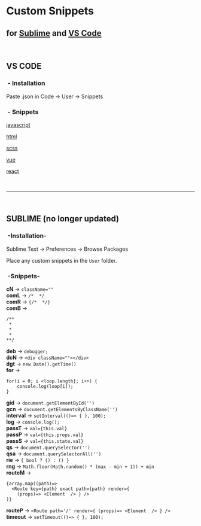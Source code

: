 # Custom Snippets
## for [Sublime](https://github.com/rickytranmer/custom-snippets##sublime) and [VS Code](https://github.com/rickytranmer/custom-snippets#vs%20code)

<br>

## VS CODE
### &nbsp;- Installation
Paste .json in Code -> User -> Snippets

### &nbsp;- Snippets
[javascript](https://github.com/rickytranmer/custom-snippets/blob/master/vscode/javascript.json)

[html](https://github.com/rickytranmer/custom-snippets/blob/master/vscode/html.json)

[scss](https://github.com/rickytranmer/custom-snippets/blob/master/vscode/scss.json)

[vue](https://github.com/rickytranmer/custom-snippets/blob/master/vscode/vue-html.json)

[react](https://github.com/rickytranmer/custom-snippets/blob/master/vscode/javascriptreact.json)

<br>
<hr>
<br>

## SUBLIME (no longer updated)
### &nbsp;-Installation-
Sublime Text -> Preferences -> Browse Packages

Place any custom snippets in the `User` folder.


### &nbsp;-Snippets-
**cN** -> `className=""`<br />
**comL** -> `/*  */`<br />
**comR** -> `{/*  */}`<br />
**comB** -> 
```
/**
 * 
 *
 * 
**/
```
**deb** -> `debugger;`<br />
**dcN** -> `<div className=""></div>`<br />
**dgt** -> `new Date().getTime()`<br />
**for** -> 
```
for(i = 0; i <loop.length}; i++) {
	console.log(loop[i]); 
}
```
**gid** -> `document.getElementById('')`<br />
**gcn** -> `document.getElementsByClassName('')`<br />
**interval** -> `setInterval(()=> { }, 100);`<br />
**log** -> `console.log();`<br />
**passT** -> `val={this.val}`<br />
**passP** -> `val={this.props.val}`<br />
**passS** -> `val={this.state.val}`<br />
**qs** -> `document.querySelector('')`<br />
**qsa** -> `document.querySelectorAll('')`<br />
**rie** -> `{ bool ? () : () }`<br />
**rng** -> `Math.floor(Math.random() * (max - min + 1)) + min`<br />
**routeM** -> 
```
{array.map((path)=> 
  <Route key={path} exact path={path} render={
    (props)=> <Element  /> } />
)}
```
**routeP** -> `<Route path='/' render={ (props)=> <Element  /> } />`<br />
**timeout** -> `setTimeout(()=> { }, 100);`